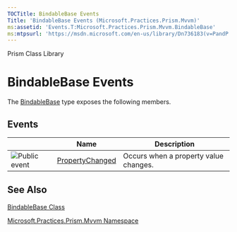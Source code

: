 ```yaml
---
TOCTitle: BindableBase Events
Title: 'BindableBase Events (Microsoft.Practices.Prism.Mvvm)'
ms:assetid: 'Events.T:Microsoft.Practices.Prism.Mvvm.BindableBase'
ms:mtpsurl: 'https://msdn.microsoft.com/en-us/library/Dn736183(v=PandP.50)'
---
```


Prism Class Library

BindableBase Events
===================

The [BindableBase](https://msdn.microsoft.com/t:microsoft.practices.prism.mvvm.bindablebase) type exposes the following members.

Events
------

<span id="eventTableToggle"></span>
<table>

<thead>
<tr class="header">
<th> </th>
<th>Name</th>
<th>Description</th>
</tr>
</thead>
<tbody>
<tr class="odd">
<td><img src="https://msdn.microsoft.com/en-us/Dn736183.pubevent(en-us,PandP.50).gif" title="Public event" /></td>
<td><a href="https://msdn.microsoft.com/e:microsoft.practices.prism.mvvm.bindablebase.propertychanged">PropertyChanged</a></td>
<td><div class="summary">
Occurs when a property value changes.
</div></td>
</tr>
</tbody>
</table>

See Also
--------


[BindableBase Class](https://msdn.microsoft.com/t:microsoft.practices.prism.mvvm.bindablebase)

[Microsoft.Practices.Prism.Mvvm Namespace](https://msdn.microsoft.com/n:microsoft.practices.prism.mvvm)
